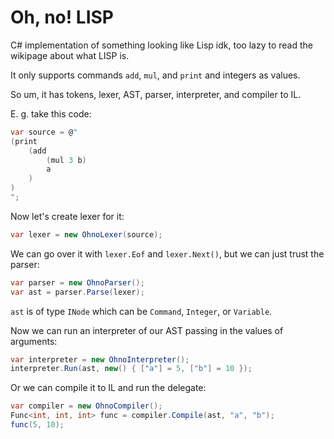 # Oh, no! LISP

C# implementation of something looking like Lisp idk, too lazy to read the wikipage about what LISP is.

It only supports commands `add`, `mul`, and `print` and integers as values.

So um, it has tokens, lexer, AST, parser, interpreter, and compiler to IL.

E. g. take this code:
```cs
var source = @"
(print
    (add
        (mul 3 b)
        a
    )
)
";
```

Now let's create lexer for it:
```cs
var lexer = new OhnoLexer(source);
```

We can go over it with `lexer.Eof` and `lexer.Next()`, but we can just trust the parser:

```cs
var parser = new OhnoParser();
var ast = parser.Parse(lexer);
```

`ast` is of type `INode` which can be `Command`, `Integer`, or `Variable`.

Now we can run an interpreter of our AST passing in the values of arguments:
```cs
var interpreter = new OhnoInterpreter();
interpreter.Run(ast, new() { ["a"] = 5, ["b"] = 10 });
```

Or we can compile it to IL and run the delegate:
```cs
var compiler = new OhnoCompiler();
Func<int, int, int> func = compiler.Compile(ast, "a", "b");
func(5, 10);
```
